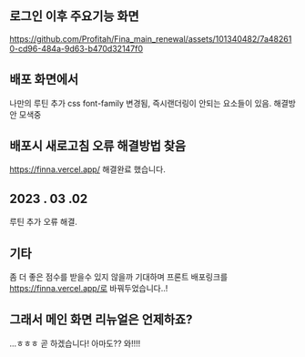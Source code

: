 ## 로그인 이후 주요기능 화면
https://github.com/Profitah/Fina_main_renewal/assets/101340482/7a482610-cd96-484a-9d63-b470d32147f0

## 배포 화면에서
나만의 루틴 추가 css font-family 변경됨, 즉시랜더링이 안되는 요소들이 있음. 해결방안 모색중 


## 배포시 새로고침 오류 해결방법 찾음
https://finna.vercel.app/
해결완료 했습니다.

## 2023 . 03 .02
루틴 추가 오류 해결.

## 기타
좀 더 좋은 점수를 받을수 있지 않을까 기대하며 프론트 배포링크를 https://finna.vercel.app/로 바꿔두었습니다..! <br>

## 그래서 메인 화면 리뉴얼은 언제하죠?
...ㅎㅎㅎ 곧 하겠습니다! 아마도?? 와!!!!
